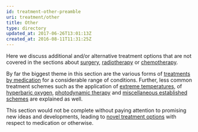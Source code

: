 ```yaml
---
id: treatment-other-preamble
uri: treatment/other
title: Other
type: directory
updated_at: 2017-06-26T13:01:13Z
created_at: 2016-08-11T11:31:25Z
---
```


<p>Here we discuss additional and/or alternative treatment options
    that are not covered in the sections about <a href="/treatment/surgery">surgery</a>,
    <a href="/treatment/radiotherapy">radiotherapy</a> or
    <a href="/treatment/chemotherapy">chemotherapy</a>.</p>
<p>By far the biggest theme in this section are the various forms
    of <a href="/treatment/other/medication">treatments by medication</a>    for a considerable range of conditions. Further, less common
    treatment schemes such as the application of <a href="/treatment/other/extreme-temperatures">extreme temperatures</a>,
    of <a href="/treatment/other/hyperbaric-oxygen">hyperbaric oxygen</a>,
    <a href="/treatment/other/photodynamic-therapy">photodynamic therapy</a>    and <a href="/treatment/other/miscellaneous">miscellaneous established schemes</a>    are explained as well.</p>
<p>This section would not be complete without paying attention to
    promising new ideas and developments, leading to <a href="/treatment/other/new-developments">novel treatment options</a>    with respect to medication or otherwise.</p>
